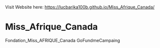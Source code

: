 Visit Website here: https://lucbarika100b.github.io/Miss_Afrique_Canada/


# Miss_Afrique_Canada
Fondation_Miss_AFRIQUE_Canada GoFundmeCampaing

